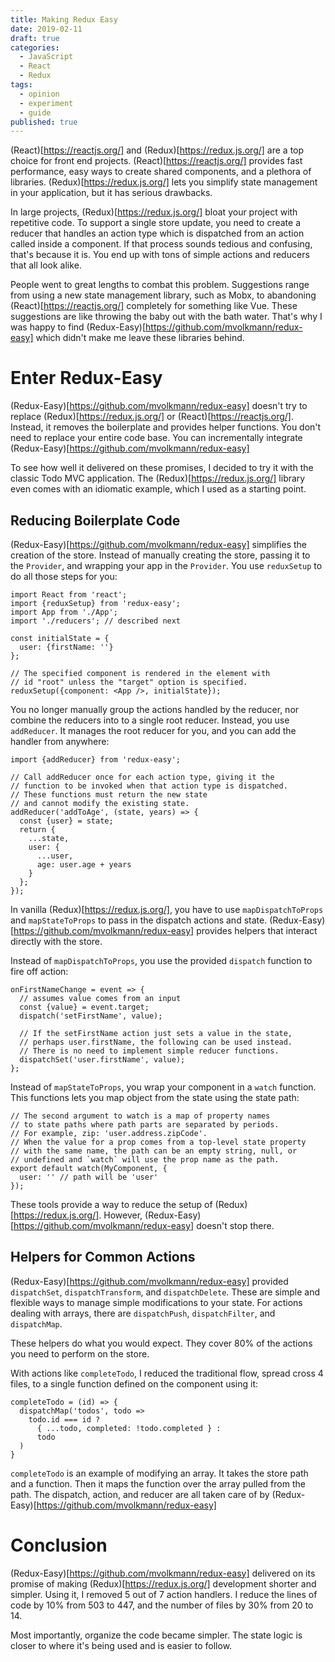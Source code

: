 ```yaml
---
title: Making Redux Easy
date: 2019-02-11
draft: true
categories:
  - JavaScript
  - React
  - Redux
tags:
  - opinion
  - experiment
  - guide
published: true
---
```


(React)[https://reactjs.org/] and (Redux)[https://redux.js.org/] are a top choice for front end projects. (React)[https://reactjs.org/] provides fast
performance, easy ways to create shared components, and a plethora of
libraries. (Redux)[https://redux.js.org/] lets you simplify state management in your
application, but it has serious drawbacks.

In large projects, (Redux)[https://redux.js.org/] bloat your project with repetitive code. To
support a single store update, you need to create a reducer that handles an
action type which is dispatched from an action called inside a component. If
that process sounds tedious and confusing, that's because it is. You end up
with tons of simple actions and reducers that all look alike.

People went to great lengths to combat this problem. Suggestions range from using
a new state management library, such as Mobx, to abandoning
(React)[https://reactjs.org/] completely for
something like Vue. These suggestions are like throwing the baby out
with the bath water. That's why I was happy to find
(Redux-Easy)[https://github.com/mvolkmann/redux-easy] which didn't make me
leave these libraries behind.

# Enter Redux-Easy

(Redux-Easy)[https://github.com/mvolkmann/redux-easy] doesn't try to replace (Redux)[https://redux.js.org/] or (React)[https://reactjs.org/]. Instead, it removes the boilerplate and provides helper functions. You don't need to replace your entire code base. You can incrementally integrate (Redux-Easy)[https://github.com/mvolkmann/redux-easy]

To see how well it delivered on these promises, I decided to try it with the
classic Todo MVC application. The (Redux)[https://redux.js.org/] library even comes with an idiomatic
example, which I used as a starting point.

## Reducing Boilerplate Code

(Redux-Easy)[https://github.com/mvolkmann/redux-easy] simplifies the creation of the store. Instead of manually creating
the store, passing it to the `Provider`, and wrapping your app in the
`Provider`. You use `reduxSetup` to do all those steps for you:

```
import React from 'react';
import {reduxSetup} from 'redux-easy';
import App from './App';
import './reducers'; // described next

const initialState = {
  user: {firstName: ''}
};

// The specified component is rendered in the element with
// id "root" unless the "target" option is specified.
reduxSetup({component: <App />, initialState});
```

You no longer manually group the actions handled by the reducer, nor combine
the reducers into to a single root reducer. Instead, you use `addReducer`. It
manages the root reducer for you, and you can add the handler from anywhere:

```
import {addReducer} from 'redux-easy';

// Call addReducer once for each action type, giving it the
// function to be invoked when that action type is dispatched.
// These functions must return the new state
// and cannot modify the existing state.
addReducer('addToAge', (state, years) => {
  const {user} = state;
  return {
    ...state,
    user: {
      ...user,
      age: user.age + years
    }
  };
});
```

In vanilla (Redux)[https://redux.js.org/], you have to use `mapDispatchToProps` and
`mapStateToProps` to pass in the dispatch actions and state.
(Redux-Easy)[https://github.com/mvolkmann/redux-easy]
provides helpers that interact directly with the store.

Instead of `mapDispatchToProps`, you use the provided `dispatch` function
to fire off action:

```
onFirstNameChange = event => {
  // assumes value comes from an input
  const {value} = event.target;
  dispatch('setFirstName', value);

  // If the setFirstName action just sets a value in the state,
  // perhaps user.firstName, the following can be used instead.
  // There is no need to implement simple reducer functions.
  dispatchSet('user.firstName', value);
};
```

Instead of `mapStateToProps`, you wrap your component in a `watch`
function. This functions lets you map object from the state using the state
path:

```
// The second argument to watch is a map of property names
// to state paths where path parts are separated by periods.
// For example, zip: 'user.address.zipCode'.
// When the value for a prop comes from a top-level state property
// with the same name, the path can be an empty string, null, or
// undefined and `watch` will use the prop name as the path.
export default watch(MyComponent, {
  user: '' // path will be 'user'
});
```

These tools provide a way to reduce the setup of
(Redux)[https://redux.js.org/]. However, (Redux-Easy)[https://github.com/mvolkmann/redux-easy]
doesn't stop there.

## Helpers for Common Actions

(Redux-Easy)[https://github.com/mvolkmann/redux-easy] provided `dispatchSet`, `dispatchTransform`, and `dispatchDelete`.
These are simple and flexible ways to manage simple modifications to your
state. For actions dealing with arrays, there are `dispatchPush`,
`dispatchFilter`, and `dispatchMap`.

These helpers do what you would expect. They cover 80% of the actions
you need to perform on the store.

With actions like `completeTodo`, I reduced the traditional flow,
spread cross 4 files, to a single function defined on the component using it:

```
completeTodo = (id) => {
  dispatchMap('todos', todo =>
    todo.id === id ?
      { ...todo, completed: !todo.completed } :
      todo
  )
}
```

`completeTodo` is an example of modifying an array. It takes the store path
and a function. Then it maps the function over the array pulled from the path.
The dispatch, action, and reducer are all taken care of by
(Redux-Easy)[https://github.com/mvolkmann/redux-easy]

# Conclusion

(Redux-Easy)[https://github.com/mvolkmann/redux-easy] delivered on its promise of making (Redux)[https://redux.js.org/] development shorter and
simpler. Using it, I removed 5 out of 7 action handlers. I reduce the lines of
code by 10% from 503 to 447, and the number of files by 30% from 20 to 14.

Most importantly, organize the code became simpler. The state logic is
closer to where it's being used and is easier to follow.
